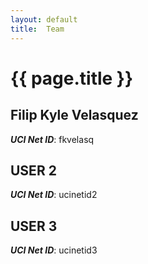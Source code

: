 ```yaml
---
layout: default
title:  Team
---
```


# {{ page.title }}


## Filip Kyle Velasquez
***UCI Net ID***: fkvelasq

## USER 2
***UCI Net ID***: ucinetid2

## USER 3
***UCI Net ID***: ucinetid3
